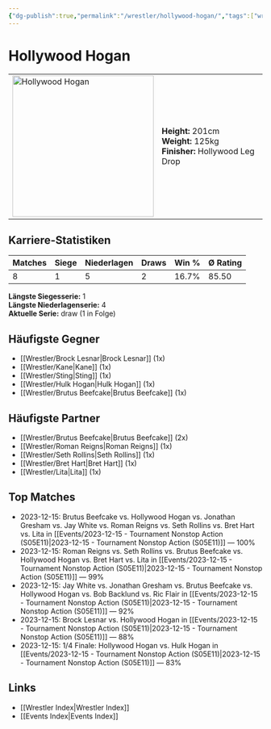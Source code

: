 ```yaml
---
{"dg-publish":true,"permalink":"/wrestler/hollywood-hogan/","tags":["wrestler"],"noteIcon":"","created":"2025-08-11T09:33:19.065+02:00"}
---
```



# Hollywood Hogan

<table>
<tr>
<td><img src="Hollywood Hogan.png" width="280" alt="Hollywood Hogan"></td>
<td>
<b>Height:</b> 201cm<br>
<b>Weight:</b> 125kg<br>
<b>Finisher:</b> Hollywood Leg Drop<br>
</td>
</tr>
</table>

## Karriere-Statistiken

| Matches | Siege | Niederlagen | Draws | Win % | Ø Rating |
|---------|-------|-------------|-------|-------|-----------|
| 8 | 1 | 5 | 2 | 16.7% | 85.50 |

**Längste Siegesserie:** 1<br>**Längste Niederlagenserie:** 4<br>**Aktuelle Serie:** draw (1 in Folge)


## Häufigste Gegner
- [[Wrestler/Brock Lesnar\|Brock Lesnar]] (1x)
- [[Wrestler/Kane\|Kane]] (1x)
- [[Wrestler/Sting\|Sting]] (1x)
- [[Wrestler/Hulk Hogan\|Hulk Hogan]] (1x)
- [[Wrestler/Brutus Beefcake\|Brutus Beefcake]] (1x)

## Häufigste Partner
- [[Wrestler/Brutus Beefcake\|Brutus Beefcake]] (2x)
- [[Wrestler/Roman Reigns\|Roman Reigns]] (1x)
- [[Wrestler/Seth Rollins\|Seth Rollins]] (1x)
- [[Wrestler/Bret Hart\|Bret Hart]] (1x)
- [[Wrestler/Lita\|Lita]] (1x)

## Top Matches
- 2023-12-15: Brutus Beefcake vs. Hollywood Hogan vs. Jonathan Gresham vs. Jay White vs. Roman Reigns vs. Seth Rollins vs. Bret Hart vs. Lita in [[Events/2023-12-15 - Tournament Nonstop Action (S05E11)\|2023-12-15 - Tournament Nonstop Action (S05E11)]] — 100%
- 2023-12-15: Roman Reigns vs. Seth Rollins vs. Brutus Beefcake vs. Hollywood Hogan vs. Bret Hart vs. Lita in [[Events/2023-12-15 - Tournament Nonstop Action (S05E11)\|2023-12-15 - Tournament Nonstop Action (S05E11)]] — 99%
- 2023-12-15: Jay White vs. Jonathan Gresham vs. Brutus Beefcake vs. Hollywood Hogan vs. Bob Backlund vs. Ric Flair in [[Events/2023-12-15 - Tournament Nonstop Action (S05E11)\|2023-12-15 - Tournament Nonstop Action (S05E11)]] — 92%
- 2023-12-15: Brock Lesnar vs. Hollywood Hogan in [[Events/2023-12-15 - Tournament Nonstop Action (S05E11)\|2023-12-15 - Tournament Nonstop Action (S05E11)]] — 88%
- 2023-12-15: 1/4 Finale: Hollywood Hogan vs. Hulk Hogan in [[Events/2023-12-15 - Tournament Nonstop Action (S05E11)\|2023-12-15 - Tournament Nonstop Action (S05E11)]] — 83%

## Links
- [[Wrestler Index\|Wrestler Index]]
- [[Events Index\|Events Index]]
